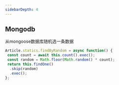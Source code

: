```yaml
---
sidebarDepth: 4
---
```


## Mongodb

从mongoose数据库随机选一条数据

``` js
Article.statics.findByRandom = async function() {
 const count = await this.count().exec();
 const random = Math.floor(Math.random() * count);
 return this.findOne()
  .skip(random)
  .exec();
};
```